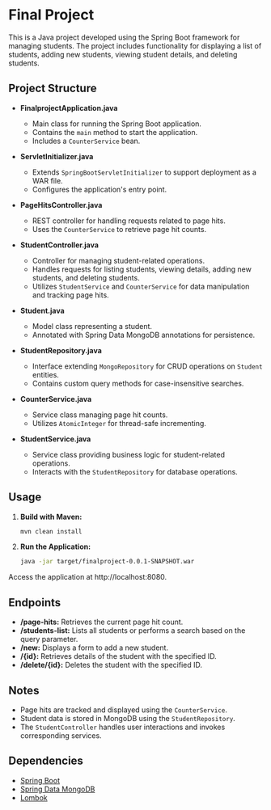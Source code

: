 # Final Project

This is a Java project developed using the Spring Boot framework for managing students. The project includes functionality for displaying a list of students, adding new students, viewing student details, and deleting students.

## Project Structure

- **FinalprojectApplication.java**
  - Main class for running the Spring Boot application.
  - Contains the `main` method to start the application.
  - Includes a `CounterService` bean.

- **ServletInitializer.java**
  - Extends `SpringBootServletInitializer` to support deployment as a WAR file.
  - Configures the application's entry point.

- **PageHitsController.java**
  - REST controller for handling requests related to page hits.
  - Uses the `CounterService` to retrieve page hit counts.

- **StudentController.java**
  - Controller for managing student-related operations.
  - Handles requests for listing students, viewing details, adding new students, and deleting students.
  - Utilizes `StudentService` and `CounterService` for data manipulation and tracking page hits.

- **Student.java**
  - Model class representing a student.
  - Annotated with Spring Data MongoDB annotations for persistence.

- **StudentRepository.java**
  - Interface extending `MongoRepository` for CRUD operations on `Student` entities.
  - Contains custom query methods for case-insensitive searches.

- **CounterService.java**
  - Service class managing page hit counts.
  - Utilizes `AtomicInteger` for thread-safe incrementing.

- **StudentService.java**
  - Service class providing business logic for student-related operations.
  - Interacts with the `StudentRepository` for database operations.

## Usage

1. **Build with Maven:**
   ```bash
   mvn clean install
2. **Run the Application:**
   ```bash
   java -jar target/finalproject-0.0.1-SNAPSHOT.war

Access the application at http://localhost:8080.

## Endpoints

- **/page-hits:** Retrieves the current page hit count.
- **/students-list:** Lists all students or performs a search based on the query parameter.
- **/new:** Displays a form to add a new student.
- **/{id}:** Retrieves details of the student with the specified ID.
- **/delete/{id}:** Deletes the student with the specified ID.

## Notes

- Page hits are tracked and displayed using the `CounterService`.
- Student data is stored in MongoDB using the `StudentRepository`.
- The `StudentController` handles user interactions and invokes corresponding services.

## Dependencies

- [Spring Boot](https://spring.io/projects/spring-boot)
- [Spring Data MongoDB](https://spring.io/projects/spring-data-mongodb)
- [Lombok](https://projectlombok.org/)



